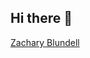 ## Hi there 👋
<div class="badge-base LI-profile-badge" data-locale="en_US" data-size="medium" data-theme="dark" data-type="VERTICAL" data-vanity="zachary-blundell" data-version="v1"><a class="badge-base__link LI-simple-link" href="https://fr.linkedin.com/in/zachary-blundell?trk=profile-badge">Zachary Blundell</a></div>
              
<!--
**Zachary-Blundell/Zachary-Blundell** is a ✨ _special_ ✨ repository because its `README.md` (this file) appears on your GitHub profile.

Here are some ideas to get you started:

- 🔭 I’m currently working on ...
- 🌱 I’m currently learning ...
- 👯 I’m looking to collaborate on ...
- 🤔 I’m looking for help with ...
- 💬 Ask me about ...
- 📫 How to reach me: ...
- 😄 Pronouns: ...
- ⚡ Fun fact: ...
-->
